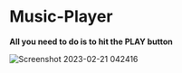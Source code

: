 # Music-Player

**All you need to do is to hit the PLAY button**

![Screenshot 2023-02-21 042416](https://user-images.githubusercontent.com/61920916/220344475-481a7c1f-6693-4b30-a50b-0f4e88ba89be.png)
